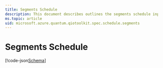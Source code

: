 ```yaml
---
title: Segments Schedule
description: This document describes outlines the segments schedule input format.
ms.topic: article
uid: microsoft.azure.quantum.qiotoolkit.spec.schedule.segments
---
```


Segments Schedule
=================

[!code-json[Schema](segments.schema)]
